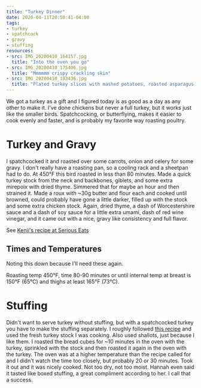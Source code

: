 ```yaml
---
title: "Turkey Dinner"
date: 2020-04-11T20:50:41-04:00
tags:
- turkey
- spatchcock
- gravy
- stuffing
resources:
- src: IMG_20200410_164157.jpg
  title: "Into the oven you go"
- src: IMG_20200410_175406.jpg
  title: "Mmmmmm crispy crackling skin"
- src: IMG_20200410_183436.jpg
  title: "Plated turkey slices with mashed potatoes, roasted asparagus, stuffing, and corn"
---
```


We got a turkey as a gift and I figured today is as good as a day as any other to make it. I've done chickens but never a full turkey, but it works just like the smaller birds. Spatchcocking, or butterflying, makes it easier to cook evenly and faster, and is probably my favorite way roasting poultry.

<!--more-->

# Turkey and Gravy

I spatchcocked it and roasted over some carrots, onion and celery for some gravy. I don't really have a roasting pan, so a cooling rack and a sheetpan had to do. At 450&deg;F this bird roasted in less than 80 minutes. Made a quick turkey stock from the neck and backbones, giblets, and some extra mirepoix with dried thyme. Simmered that for maybe an hour and then strained it. Made a roux with ~30g butter and flour each and cooked until browned, could probably have gone a little darker, filled up with the stock and some extra chicken stock. Again, dried thyme, a dash of Worcestershire sauce and a dash of soy sauce for a little extra umami, dash of red wine vinegar, and it came out with a nice, gravy like consistency and full flavor.

See [Kenji's recipe at Serious Eats](https://www.seriouseats.com/recipes/2012/11/butterfiled-roast-turkey-with-gravy-recipe.html)

## Times and Temperatures

Noting this down because I'll need these again.

Roasting temp 450&deg;F, time 80-90 minutes or until internal temp at breast is 150&deg;F (65&deg;C) and thighs at least 165&deg;F (73&deg;C).

# Stuffing

Didn't want to serve turkey without stuffing, but with a spatchcocked turkey you have to make the stuffing separately. I roughly followed [this recipe](https://www.spendwithpennies.com/easy-stuffing-recipe/) and used the fresh turkey stock I was cooking. Also used shallots, just because I like them. I roasted the bread cubes for ~10 minutes in the oven with the turkey, sprinkled with the stock and then roasted it again in the oven with the turkey. The oven was at a higher temperature than the recipe called for and I didn't watch the time too closely, but probably 20 or 30 minutes. Took it out and it was nicely cooked. Not too dry, not too moist. Hannah even said it tasted like boxed stuffing, a great compliment according to her. I call that a success.

